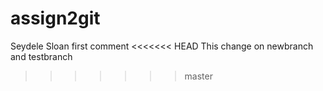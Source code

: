 # assign2git
Seydele Sloan
first comment
<<<<<<< HEAD
This change on newbranch and testbranch
>>>>>>> master
